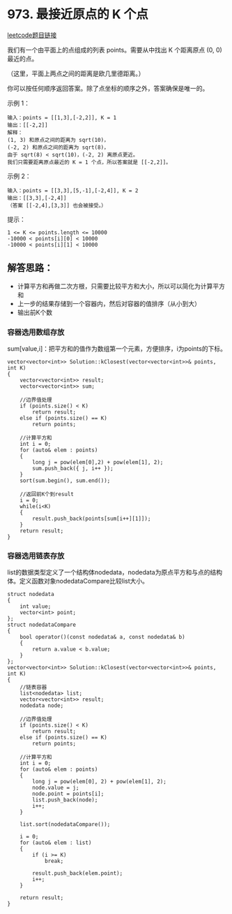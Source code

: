 # 973. 最接近原点的 K 个点

[leetcode题目链接](https://leetcode-cn.com/contest/weekly-contest-119/problems/k-closest-points-to-origin/)

我们有一个由平面上的点组成的列表 points。需要从中找出 K 个距离原点 (0, 0) 最近的点。

（这里，平面上两点之间的距离是欧几里德距离。）

你可以按任何顺序返回答案。除了点坐标的顺序之外，答案确保是唯一的。

 示例 1：

    输入：points = [[1,3],[-2,2]], K = 1
    输出：[[-2,2]]
    解释： 
    (1, 3) 和原点之间的距离为 sqrt(10)，
    (-2, 2) 和原点之间的距离为 sqrt(8)，
    由于 sqrt(8) < sqrt(10)，(-2, 2) 离原点更近。
    我们只需要距离原点最近的 K = 1 个点，所以答案就是 [[-2,2]]。

示例 2：

    输入：points = [[3,3],[5,-1],[-2,4]], K = 2
    输出：[[3,3],[-2,4]]
    （答案 [[-2,4],[3,3]] 也会被接受。）
 

提示：

    1 <= K <= points.length <= 10000
    -10000 < points[i][0] < 10000
    -10000 < points[i][1] < 10000

## 解答思路：

 * 计算平方和再做二次方根，只需要比较平方和大小，所以可以简化为计算平方和
 * 上一步的结果存储到一个容器内，然后对容器的值排序（从小到大）
 * 输出前K个数

### 容器选用数组存放
sum[value,i]：把平方和的值作为数组第一个元素，方便排序，i为points的下标。

    vector<vector<int>> Solution::kClosest(vector<vector<int>>& points, int K)
    {
        vector<vector<int>> result;
        vector<vector<int>> sum;

        //边界值处理
        if (points.size() < K)
            return result;
        else if (points.size() == K)
            return points;

        //计算平方和
        int i = 0;
        for (auto& elem : points)
        {
            long j = pow(elem[0],2) + pow(elem[1], 2);
            sum.push_back({ j, i++ });
        }
        sort(sum.begin(), sum.end());

        //返回前K个到result
        i = 0;
        while(i<K)
        {
            result.push_back(points[sum[i++][1]]);
        }
        return result;
    }

### 容器选用链表存放
list的数据类型定义了一个结构体nodedata，nodedata为原点平方和与点的结构体。定义函数对象nodedataCompare比较list大小。 

    struct nodedata
    {
        int value;
        vector<int> point;
    };
    struct nodedataCompare
    {
        bool operator()(const nodedata& a, const nodedata& b)
        {
            return a.value < b.value;
        }
    };
    vector<vector<int>> Solution::kClosest(vector<vector<int>>& points, int K)
    {
        //链表容器
        list<nodedata> list;
        vector<vector<int>> result;
        nodedata node;

        //边界值处理
        if (points.size() < K)
            return result;
        else if (points.size() == K)
            return points;

        //计算平方和
        int i = 0;
        for (auto& elem : points)
        {
            long j = pow(elem[0], 2) + pow(elem[1], 2);
            node.value = j;
            node.point = points[i];
            list.push_back(node);
            i++;
        }

        list.sort(nodedataCompare());

        i = 0;
        for (auto& elem : list)
        {
            if (i >= K)
                break;

            result.push_back(elem.point);
            i++;
        }

        return result;
    }